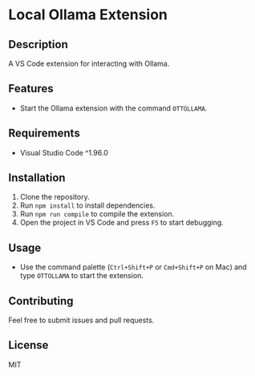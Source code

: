 # Local Ollama Extension

## Description
A VS Code extension for interacting with Ollama.

## Features
- Start the Ollama extension with the command `OTTOLLAMA`.

## Requirements
- Visual Studio Code ^1.96.0

## Installation
1. Clone the repository.
2. Run `npm install` to install dependencies.
3. Run `npm run compile` to compile the extension.
4. Open the project in VS Code and press `F5` to start debugging.

## Usage
- Use the command palette (`Ctrl+Shift+P` or `Cmd+Shift+P` on Mac) and type `OTTOLLAMA` to start the extension.

## Contributing
Feel free to submit issues and pull requests.

## License
MIT
